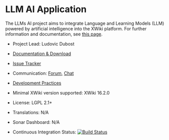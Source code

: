 # LLM AI Application

The LLMs AI project aims to integrate Language and Learning Models (LLM) powered by artificial intelligence into the XWiki platform.
For further information and documentation, see [this page](https://design.xwiki.org/xwiki/bin/view/Proposal/X-AI/).

* Project Lead: Ludovic Dubost 
* [Documentation & Download](https://extensions.xwiki.org/xwiki/bin/view/Extension/LLM%20Application/) 
* [Issue Tracker](https://jira.xwiki.org/browse/LLMAI)
* Communication: [Forum](https://forum.xwiki.org/t/request-for-a-new-contrib-application-ai-project/12485), [Chat](<url, e.g. https://dev.xwiki.org/xwiki/bin/view/Community/Chat>)
* [Development Practices](https://dev.xwiki.org/) 

* Minimal XWiki version supported: XWiki 16.2.0
* License: LGPL 2.1+
* Translations: N/A 
* Sonar Dashboard: N/A 
* Continuous Integration Status: [![Build Status](https://ci.xwiki.org/job/XWiki%20Contrib/job/ai-llm/job/main/badge/icon)](https://ci.xwiki.org/job/XWiki%20Contrib/job/application-ai-llm/job/main/)
